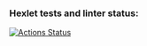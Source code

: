 ### Hexlet tests and linter status:
[![Actions Status](https://github.com/CashComrade/frontend-project-44/workflows/hexlet-check/badge.svg)](https://github.com/CashComrade/frontend-project-44/actions)